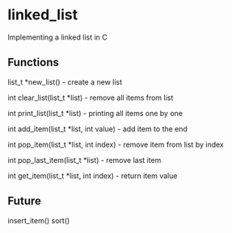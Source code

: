 # linked_list
Implementing a linked list in C


## Functions
list_t *new_list() - create a new list

int clear_list(list_t *list) - remove all items from list

int print_list(list_t *list) - printing all items one by one

int add_item(list_t *list, int value) - add item to the end

int pop_item(list_t *list, int index) - remove item from list by index

int pop_last_item(list_t *list) - remove last item

int get_item(list_t *list, int index) - return item value

## Future
insert_item()
sort()
